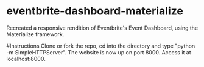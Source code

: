 # eventbrite-dashboard-materialize

Recreated a responsive rendition of Eventbrite's Event Dashboard, using the Materialize framework.


#Instructions 
Clone or fork the repo, cd into the directory and type "python -m SimpleHTTPServer". The website is now up on port 8000. Access it at localhost:8000.
